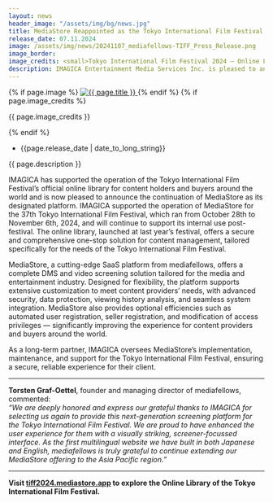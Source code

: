 ```yaml
---
layout: news
header_image: "/assets/img/bg/news.jpg"
title: MediaStore Reappointed as the Tokyo International Film Festival’s Official Online Library for 2024
release_date: 07.11.2024
image: /assets/img/news/20241107_mediafellows-TIFF_Press_Release.png
image_border:
image_credits: <small>Tokyo International Film Festival 2024 — Online Library</small>
description: IMAGICA Entertainment Media Services Inc. is pleased to announce that MediaStore, provided by mediafellows, has been adopted once again as the official online library of the 37th Tokyo International Film Festival.
---
```


<div class="row">
    <div class="col-xl-4 col-lg-4 col-md-12">
        <div class="s-details-img mb-30">
          {% if page.image %}
          <a href="{{ page.image }}" class="view">
            <img src="{{ page.image }}" alt="{{ page.title }}">  
          </a>
          {% endif %}
          {% if page.image_credits %}
          <p>{{ page.image_credits }}</p>
          {% endif %}
        </div>
    </div>
    <div class="col-xl-8 col-lg-8 col-md-12">
        <div class="service-details mb-40">
          <div class="meta-info">
              <ul>
                  <li class="posts-time">{{page.release_date | date_to_long_string}}</li>
              </ul>
          </div>
          <p>{{ page.description }}</p>
          <p>
 IMAGICA has supported the operation of the Tokyo International Film Festival’s official online library for content holders and buyers around the world and is now pleased to announce the continuation of MediaStore as its designated platform. IMAGICA supported the operation of MediaStore for the 37th Tokyo International Film Festival, which ran from October 28th to November 6th, 2024, and will continue to support its internal use post-festival. The online library, launched at last year’s festival, offers a secure and comprehensive one-stop solution for content management, tailored specifically for the needs of the Tokyo International Film Festival.
          </p>          
        </div>
    </div>
</div>
<div class="row">
    <div class="col-xl-12 col-lg-12">
        <div class="service-details mb-40">
          <p>
MediaStore, a cutting-edge SaaS platform from mediafellows, offers a complete DMS and video screening solution tailored for the media and entertainment industry. Designed for flexibility, the platform supports extensive customization to meet content providers’ needs, with advanced security, data protection, viewing history analysis, and seamless system integration. MediaStore also provides optional efficiencies such as automated user registration, seller registration, and modification of access privileges — significantly improving the experience for content providers and buyers around the world.
          </p>
          <p>
As a long-term partner, IMAGICA oversees MediaStore’s implementation, maintenance, and support for the Tokyo International Film Festival, ensuring a secure, reliable experience for their client.
          </p>
<hr>
          <p>  	
<strong>Torsten Graf-Oettel</strong>, founder and managing director of mediafellows, commented:<br><i>“We are deeply honored and express our grateful thanks to IMAGICA for selecting us again to provide this next-generation screening platform for the Tokyo International Film Festival. We are proud to have enhanced the user experience for them with a visually striking, screener-focussed interface. As the first multilingual website we have built in both Japanese and English, mediafellows is truly grateful to continue extending our MediaStore offering to the Asia Pacific region.”</i>
          </p>
<hr>
          <p>
<strong>Visit <a href="https://tiff2023.mediastore.app/" target="blank">tiff2024.mediastore.app</a> to explore the Online Library  of the Tokyo International Film Festival.</strong>
          </p>
        </div>
    </div>
</div>
